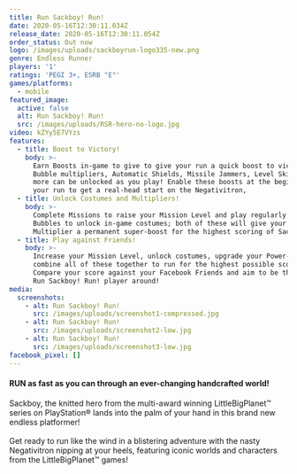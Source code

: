 ```yaml
---
title: Run Sackboy! Run!
date: 2020-05-16T12:30:11.034Z
release_date: 2020-05-16T12:30:11.054Z
order_status: Out now
logo: /images/uploads/sackboyrun-logo335-new.png
genre: Endless Runner
players: '1'
ratings: 'PEGI 3+, ESRB "E"'
games/platforms:
  - mobile
featured_image:
  active: false
  alt: Run Sackboy! Run!
  src: /images/uploads/RSR-hero-no-logo.jpg
video: kZYy5E7VYzs
features:
  - title: Boost to Victory!
    body: >-
      Earn Boosts in-game to give to give your run a quick boost to victory!
      Bubble multipliers, Automatic Shields, Missile Jammers, Level Skips and
      more can be unlocked as you play! Enable these boosts at the beginning of
      your run to get a real-head start on the Negativitron,
  - title: Unlock Costumes and Multipliers!
    body: >-
      Complete Missions to raise your Mission Level and play regularly to earn
      Bubbles to unlock in-game costumes; both of these will give your Score
      Multiplier a permanent super-boost for the highest scoring of Sackfolk!
  - title: Play against Friends!
    body: >-
      Increase your Mission Level, unlock costumes, upgrade your Power-ups and
      combine all of these together to run for the highest possible score!
      Compare your score against your Facebook Friends and aim to be the best
      Run Sackboy! Run! player around!
media:
  screenshots:
    - alt: Run Sackboy! Run!
      src: /images/uploads/screenshot1-compressed.jpg
    - alt: Run Sackboy! Run!
      src: /images/uploads/screenshot2-low.jpg
    - alt: Run Sackboy! Run!
      src: /images/uploads/screenshot3-low.jpg
facebook_pixel: []
---
```

#### RUN as fast as you can through an ever-changing handcrafted world!

Sackboy, the knitted hero from the multi-award winning LittleBigPlanet™ series on PlayStation® lands into the palm of your hand in this brand new endless platformer!\
\
Get ready to run like the wind in a blistering adventure with the nasty Negativitron nipping at your heels, featuring iconic worlds and characters from the LittleBigPlanet™ games!
